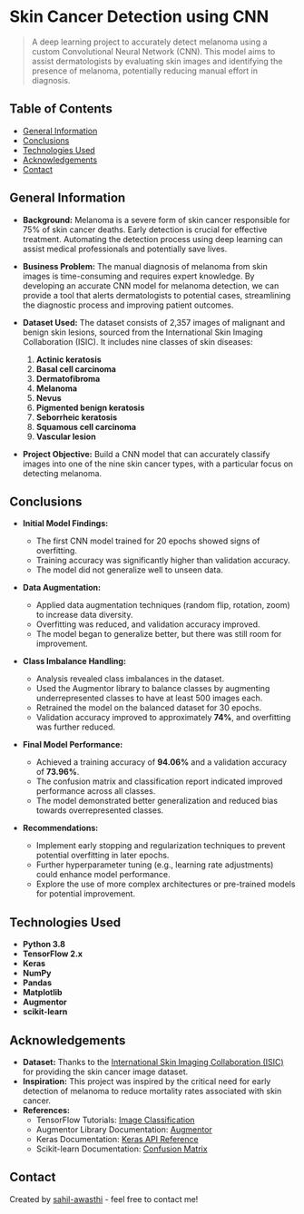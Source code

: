 # Skin Cancer Detection using CNN

> A deep learning project to accurately detect melanoma using a custom Convolutional Neural Network (CNN). This model aims to assist dermatologists by evaluating skin images and identifying the presence of melanoma, potentially reducing manual effort in diagnosis.

## Table of Contents
* [General Information](#general-information)
* [Conclusions](#conclusions)
* [Technologies Used](#technologies-used)
* [Acknowledgements](#acknowledgements)
* [Contact](#contact)

## General Information
- **Background:** Melanoma is a severe form of skin cancer responsible for 75% of skin cancer deaths. Early detection is crucial for effective treatment. Automating the detection process using deep learning can assist medical professionals and potentially save lives.

- **Business Problem:** The manual diagnosis of melanoma from skin images is time-consuming and requires expert knowledge. By developing an accurate CNN model for melanoma detection, we can provide a tool that alerts dermatologists to potential cases, streamlining the diagnostic process and improving patient outcomes.

- **Dataset Used:** The dataset consists of 2,357 images of malignant and benign skin lesions, sourced from the International Skin Imaging Collaboration (ISIC). It includes nine classes of skin diseases:

  1. **Actinic keratosis**
  2. **Basal cell carcinoma**
  3. **Dermatofibroma**
  4. **Melanoma**
  5. **Nevus**
  6. **Pigmented benign keratosis**
  7. **Seborrheic keratosis**
  8. **Squamous cell carcinoma**
  9. **Vascular lesion**

- **Project Objective:** Build a CNN model that can accurately classify images into one of the nine skin cancer types, with a particular focus on detecting melanoma.

## Conclusions
- **Initial Model Findings:**
  - The first CNN model trained for 20 epochs showed signs of overfitting.
  - Training accuracy was significantly higher than validation accuracy.
  - The model did not generalize well to unseen data.

- **Data Augmentation:**
  - Applied data augmentation techniques (random flip, rotation, zoom) to increase data diversity.
  - Overfitting was reduced, and validation accuracy improved.
  - The model began to generalize better, but there was still room for improvement.

- **Class Imbalance Handling:**
  - Analysis revealed class imbalances in the dataset.
  - Used the Augmentor library to balance classes by augmenting underrepresented classes to have at least 500 images each.
  - Retrained the model on the balanced dataset for 30 epochs.
  - Validation accuracy improved to approximately **74%**, and overfitting was further reduced.

- **Final Model Performance:**
  - Achieved a training accuracy of **94.06%** and a validation accuracy of **73.96%**.
  - The confusion matrix and classification report indicated improved performance across all classes.
  - The model demonstrated better generalization and reduced bias towards overrepresented classes.

- **Recommendations:**
  - Implement early stopping and regularization techniques to prevent potential overfitting in later epochs.
  - Further hyperparameter tuning (e.g., learning rate adjustments) could enhance model performance.
  - Explore the use of more complex architectures or pre-trained models for potential improvement.

## Technologies Used
- **Python 3.8**
- **TensorFlow 2.x**
- **Keras**
- **NumPy**
- **Pandas**
- **Matplotlib**
- **Augmentor**
- **scikit-learn**

## Acknowledgements
- **Dataset:** Thanks to the [International Skin Imaging Collaboration (ISIC)](https://www.isic-archive.com/) for providing the skin cancer image dataset.
- **Inspiration:** This project was inspired by the critical need for early detection of melanoma to reduce mortality rates associated with skin cancer.
- **References:**
  - TensorFlow Tutorials: [Image Classification](https://www.tensorflow.org/tutorials/images/classification)
  - Augmentor Library Documentation: [Augmentor](https://augmentor.readthedocs.io/en/master/)
  - Keras Documentation: [Keras API Reference](https://keras.io/api/)
  - Scikit-learn Documentation: [Confusion Matrix](https://scikit-learn.org/stable/modules/generated/sklearn.metrics.confusion_matrix.html)

## Contact
Created by [sahil-awasthi](https://github.com/sahil-awasthi) - feel free to contact me!

